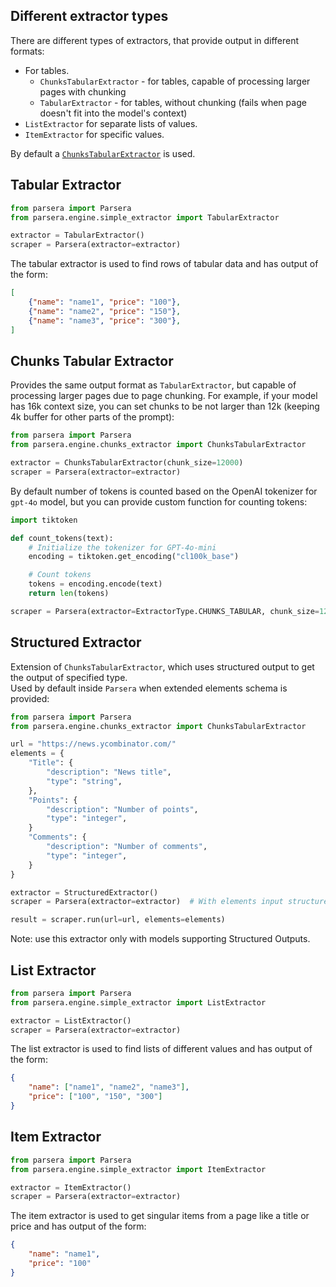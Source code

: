 ## Different extractor types
There are different types of extractors, that provide output in different formats:

- For tables.
    - `ChunksTabularExtractor` - for tables, capable of processing larger pages with chunking
    - `TabularExtractor` - for tables, without chunking (fails when page doesn't fit into the model's context)
- `ListExtractor` for separate lists of values.
- `ItemExtractor` for specific values.

By default a [`ChunksTabularExtractor`](#chunks-tabular-extractor) is used.

## Tabular Extractor
```python
from parsera import Parsera
from parsera.engine.simple_extractor import TabularExtractor

extractor = TabularExtractor()
scraper = Parsera(extractor=extractor)
```
The tabular extractor is used to find rows of tabular data and has output of the form:
```json
[
    {"name": "name1", "price": "100"},
    {"name": "name2", "price": "150"},
    {"name": "name3", "price": "300"},
]
```

## Chunks Tabular Extractor
Provides the same output format as `TabularExtractor`, but capable of processing larger pages due to page chunking.
For example, if your model has 16k context size, you can set chunks to be not larger than 12k (keeping 4k buffer for other parts of the prompt):
```python
from parsera import Parsera
from parsera.engine.chunks_extractor import ChunksTabularExtractor

extractor = ChunksTabularExtractor(chunk_size=12000)
scraper = Parsera(extractor=extractor)
```

By default number of tokens is counted based on the OpenAI tokenizer for `gpt-4o` model, but you can provide custom
function for counting tokens:

```python
import tiktoken

def count_tokens(text):
    # Initialize the tokenizer for GPT-4o-mini
    encoding = tiktoken.get_encoding("cl100k_base")

    # Count tokens
    tokens = encoding.encode(text)
    return len(tokens)

scraper = Parsera(extractor=ExtractorType.CHUNKS_TABULAR, chunk_size=12000, token_counter=count_tokens)
```

## Structured Extractor
Extension of `ChunksTabularExtractor`, which uses structured output to get the output of specified type.  
Used by default inside `Parsera` when extended elements schema is provided:
```python
from parsera import Parsera
from parsera.engine.chunks_extractor import ChunksTabularExtractor

url = "https://news.ycombinator.com/"
elements = {
    "Title": {
        "description": "News title",
        "type": "string",
    },
    "Points": {
        "description": "Number of points",
        "type": "integer",
    }
    "Comments": {
        "description": "Number of comments",
        "type": "integer",
    }
}

extractor = StructuredExtractor()
scraper = Parsera(extractor=extractor)  # With elements input structured as above, will be used by default.

result = scraper.run(url=url, elements=elements)
```

Note: use this extractor only with models supporting Structured Outputs.


## List Extractor
```python
from parsera import Parsera
from parsera.engine.simple_extractor import ListExtractor

extractor = ListExtractor()
scraper = Parsera(extractor=extractor)
```
The list extractor is used to find lists of different values and has output of the form:
```json
{
    "name": ["name1", "name2", "name3"],
    "price": ["100", "150", "300"]
}
```

## Item Extractor
```python
from parsera import Parsera
from parsera.engine.simple_extractor import ItemExtractor

extractor = ItemExtractor()
scraper = Parsera(extractor=extractor)
```
The item extractor is used to get singular items from a page like a title or price and has output of the form:
```json
{
    "name": "name1",
    "price": "100"
}
```
